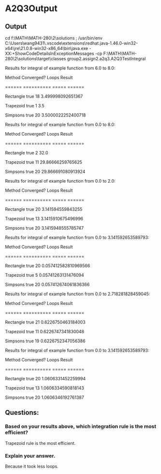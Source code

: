 # A2Q3Output

## Output

 cd f:\\MATH\\MATH-280\\2\\solutions ; /usr/bin/env C:\\Users\\wang9431\\.vscode\\extensions\\redhat.java-1.46.0-win32-x64\\jre\\21.0.8-win32-x86_64\\bin\\java.exe -XX:+ShowCodeDetailsInExceptionMessages -cp F:\\MATH\\MATH-280\\2\\solutions\\target\\classes group2.assign2.a2q3.A2Q3TestIntegral 

Results for integral of example function from 6.0 to 8.0: 

Method     Converged?   Loops  Result

======     ==========   =====  ======

Rectangle    true      18   3.499998092651367

Trapezoid    true      1    3.5

Simpsons    true      20   3.5000022252400718

Results for integral of example function from 0.0 to 8.0: 

Method     Converged?   Loops  Result

======     ==========   =====  ======

Rectangle    true      2    32.0

Trapezoid    true      11   29.86666259765625

Simpsons    true      20   29.866691080913924

Results for integral of example function from 0.0 to 2.0:

Method     Converged?   Loops  Result

======     ==========   =====  ======

Rectangle    true      20   3.141594559843255

Trapezoid    true      13   3.1415910675496996

Simpsons    true      20   3.1415948555785747

Results for integral of example function from 0.0 to 3.141592653589793:

Method     Converged?   Loops  Result

======     ==========   =====  ======

Rectangle    true      20   0.057412582810969566

Trapezoid    true      5    0.05741263131476094

Simpsons    true      20   0.057412674061836366

Results for integral of example function from 0.0 to 2.718281828459045:

Method     Converged?   Loops  Result

======     ==========   =====  ======

Rectangle    true      21   0.6226750463184003

Trapezoid    true      11   0.6226747341830048

Simpsons    true      19   0.6226752347056386

Results for integral of example function from 0.0 to 3.141592653589793:

Method     Converged?   Loops  Result

======     ==========   =====  ======

Rectangle    true      20   1.0606331452259994

Trapezoid    true      13   1.0606334590818143

Simpsons    true      20   1.0606346192761387

## Questions:

### Based on your results above, which integration rule is the most efficient?

Trapezoid rule is the most efficient.

### Explain your answer.

Because it took less loops.

